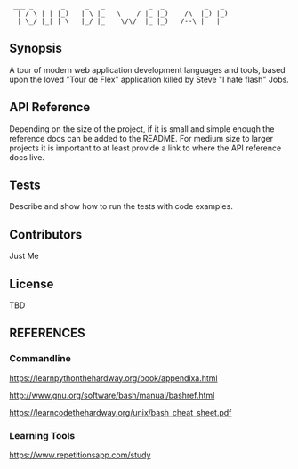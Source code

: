      ___ _       _     _   _           _  _          _   _  
      | / \ | | |_)   | \ |_   \    / |_ |_)    /\  |_) |_) 
      | \_/ |_| | \   |_/ |_    \/\/  |_ |_)   /--\ |   |   
                                                        

## Synopsis
A tour of modern web application development languages and tools, based upon the loved "Tour de Flex" application killed by Steve "I hate flash" Jobs.

## API Reference

Depending on the size of the project, if it is small and simple enough the reference docs can be added to the README. For medium size to larger projects it is important to at least provide a link to where the API reference docs live.

## Tests


Describe and show how to run the tests with code examples.

## Contributors

Just Me

## License

TBD

## REFERENCES

### Commandline
https://learnpythonthehardway.org/book/appendixa.html

http://www.gnu.org/software/bash/manual/bashref.html

https://learncodethehardway.org/unix/bash_cheat_sheet.pdf

### Learning Tools
https://www.repetitionsapp.com/study
